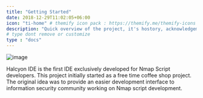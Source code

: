```yaml
---
title: "Getting Started"
date: 2018-12-29T11:02:05+06:00
icon: "ti-home" # themify icon pack : https://themify.me/themify-icons
description: "Quick overview of the project, it's hostory, acknowledgement and the future vision. "
# type dont remove or customize
type : "docs"
---
```


![image](/images/HalcyonIDE.png)

Halcyon IDE is the first IDE exclusively developed for Nmap Script developers. This project initially started as a free time coffee shop project. The original idea was to provide an easier development interface to information security community working on Nmap script development. 